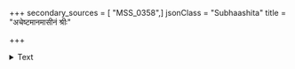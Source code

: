 +++
secondary_sources = [ "MSS_0358",]
jsonClass = "Subhaashita"
title = "अचेष्टमानमासीनं श्रीः"

+++

<details><summary>Text</summary>

अचेष्टमानमासीनं श्रीः कंचिदुपतिष्ठति।  
कश्चित् कर्माणि कुर्वन् हि न प्राप्यमधिगच्छति॥
</details>
